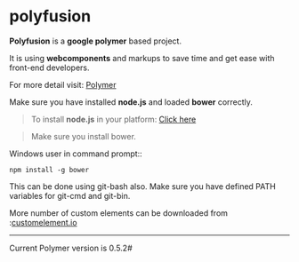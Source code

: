 polyfusion
==========

**Polyfusion** is a **google polymer** based project. 


It is using **webcomponents** and markups to save time and get ease with front-end developers.


For more detail visit: [Polymer](https://www.polymer-project.org/ "<polymer>")


Make sure you have installed **node.js** and loaded **bower** correctly.

> To install **node.js** in your platform: [Click here](http://nodejs.org/)

> Make sure you install bower.

Windows user in command prompt::

    npm install -g bower

This can be done using git-bash also. Make sure you have defined PATH variables for git-cmd and git-bin.

More number of custom elements can be downloaded from :[customelement.io](http://customelement.io/)


----------


Current Polymer version is 0.5.2#




